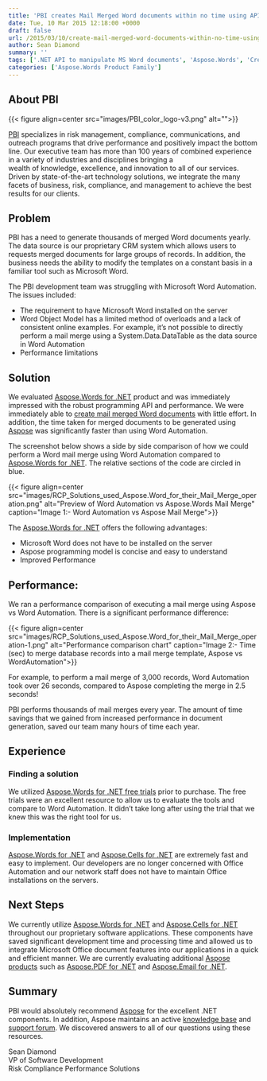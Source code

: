 ```yaml
---
title: 'PBI creates Mail Merged Word documents within no time using APIs'
date: Tue, 10 Mar 2015 12:18:00 +0000
draft: false
url: /2015/03/10/create-mail-merged-word-documents-within-no-time-using-apis/
author: Sean Diamond
summary: ''
tags: ['.NET API to manipulate MS Word documents', 'Aspose.Words', 'Create and update MS Word files using .NET API', 'Edit and update DOC/DOCX files using .NET API', 'Free Technical support', 'Free trial with all features', 'MS Word files creation based on CRM data source', 'Mail Merge capabilities in MS Word document', 'Mail Merge in MS Word files', 'Success Stories']
categories: ['Aspose.Words Product Family']
---
```


## About PBI



{{< figure align=center src="images/PBI_color_logo-v3.png" alt="">}}


[PBI][1] specializes in risk management, compliance, communications, and outreach programs that drive performance and positively impact the bottom line. Our executive team has more than 100 years of combined experience in a variety of industries and disciplines bringing a  
wealth of knowledge, excellence, and innovation to all of our services. Driven by state-of-the-art technology solutions, we integrate the many facets of business, risk, compliance, and management to achieve the best results for our clients.

## Problem

PBI has a need to generate thousands of merged Word documents yearly. The data source is our proprietary CRM system which allows users to requests merged documents for large groups of records. In addition, the business needs the ability to modify the templates on a constant basis in a familiar tool such as Microsoft Word.

The PBI development team was struggling with Microsoft Word Automation. The issues included:

*   The requirement to have Microsoft Word installed on the server
*   Word Object Model has a limited method of overloads and a lack of consistent online examples. For example, it’s not possible to directly perform a mail merge using a System.Data.DataTable as the data source in Word Automation
*   Performance limitations

## Solution

We evaluated [Aspose.Words for .NET][2] product and was immediately impressed with the robust programming API and performance. We were immediately able to [create mail merged Word documents][3] with little effort. In addition, the time taken for merged documents to be generated using [Aspose][4] was significantly faster than using Word Automation.

The screenshot below shows a side by side comparison of how we could perform a Word mail merge using Word Automation compared to [Aspose.Words for .NET][5]. The relative sections of the code are circled in blue.



{{< figure align=center src="images/RCP_Solutions_used_Aspose.Word_for_their_Mail_Merge_operation.png" alt="Preview of Word Automation vs Aspose.Words Mail Merge" caption="Image 1:- Word Automation vs Aspose Mail Merge">}}


The [Aspose.Words for .NET][6] offers the following advantages:

*   Microsoft Word does not have to be installed on the server
*   Aspose programming model is concise and easy to understand
*   Improved Performance

## Performance:

We ran a performance comparison of executing a mail merge using Aspose vs Word Automation. There is a significant performance difference:



{{< figure align=center src="images/RCP_Solutions_used_Aspose.Word_for_their_Mail_Merge_operation-1.png" alt="Performance comparison chart" caption="Image 2:- Time (sec) to merge database records into a mail merge template, Aspose vs WordAutomation">}}


For example, to perform a mail merge of 3,000 records, Word Automation took over 26 seconds, compared to Aspose completing the merge in 2.5 seconds!

PBI performs thousands of mail merges every year. The amount of time savings that we gained from increased performance in document generation, saved our team many hours of time each year.

## Experience

### **Finding a solution**

We utilized [Aspose.Words for .NET free trials][7] prior to purchase. The free trials were an excellent resource to allow us to evaluate the tools and compare to Word Automation. It didn’t take long after using the trial that we knew this was the right tool for us.

### **Implementation**

[Aspose.Words for .NET][8] and [Aspose.Cells for .NET][9] are extremely fast and easy to implement. Our developers are no longer concerned with Office Automation and our network staff does not have to maintain Office installations on the servers.

## Next Steps

We currently utilize [Aspose.Words for .NET][10] and [Aspose.Cells for .NET][11] throughout our proprietary software applications. These components have saved significant development time and processing time and allowed us to integrate Microsoft Office document features into our applications in a quick and efficient manner. We are currently evaluating additional [Aspose  
products](https://products.aspose.com/) such as [Aspose.PDF for .NET][12] and [Aspose.Email for .NET][13].

## Summary

PBI would absolutely recommend [Aspose][14] for the excellent .NET components. In addition, Aspose maintains an active [knowledge base][15] and [support forum][16]. We discovered answers to all of our questions using these resources.

Sean Diamond  
VP of Software Development  
Risk Compliance Performance Solutions




[1]: https://www.pbinfo.com/
[2]: https://products.aspose.com/words/net
[3]: https://docs.aspose.com/display/wordsnet/Mail+Merge+and+Reporting
[4]: https://www.aspose.com/
[5]: https://products.aspose.com/words/net
[6]: https://products.aspose.com/words/net
[7]: https://downloads.aspose.com/words/net
[8]: https://products.aspose.com/words/net
[9]: https://products.aspose.com/cells/net
[10]: https://products.aspose.com/words/net
[11]: https://products.aspose.com/cells/net
[12]: https://products.aspose.com/pdf/net
[13]: https://products.aspose.com/email/net
[14]: https://www.aspose.com/
[15]: https://docs.aspose.com/display/wordsnet/Developer+Guide
[16]: https://forum.aspose.com/c/words




